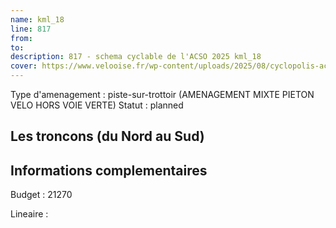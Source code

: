 ```yaml
---
name: kml_18 
line: 817
from: 
to:  
description: 817 - schema cyclable de l'ACSO 2025 kml_18 
cover: https://www.velooise.fr/wp-content/uploads/2025/08/cyclopolis-acso-817.jpg
---
```

Type d'amenagement : piste-sur-trottoir (AMENAGEMENT MIXTE PIETON VELO HORS VOIE VERTE)
Statut : planned
## Les troncons (du Nord au Sud)

## Informations complementaires

Budget  : 21270 

Lineaire :

